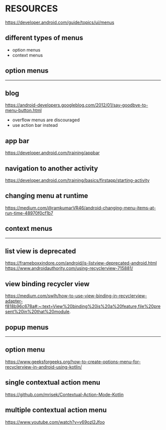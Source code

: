 # RESOURCES
https://developer.android.com/guide/topics/ui/menus
## different types of menus
* option menus
* context menus

## option menus
-----------------------------------
## blog
https://android-developers.googleblog.com/2012/01/say-goodbye-to-menu-button.html

* overflow menus are discouraged
* use action bar instead

## app bar
https://developer.android.com/training/appbar


## navigation to another activity
https://developer.android.com/training/basics/firstapp/starting-activity

## changing menu at runtime
https://medium.com/@ramkumarVR46/android-changing-menu-items-at-run-time-48970f0cf1b7
## context menus
-----------------------------
## list view is deprecated
https://frameboxxindore.com/android/is-listview-deprecated-android.html
https://www.androidauthority.com/using-recyclerview-715881/

## view binding recycler view
https://medium.com/swlh/how-to-use-view-binding-in-recyclerview-adapter-f818b96c678a#:~:text=View%20binding%20is%20a%20feature,file%20present%20in%20that%20module.

## popup menus
-----------------------------------
## option menu
https://www.geeksforgeeks.org/how-to-create-options-menu-for-recyclerview-in-android-using-kotlin/

## single contextual action menu
https://github.com/mrisek/Contextual-Action-Mode-Kotlin

## multiple contextual action menu
https://www.youtube.com/watch?v=v69ozl2Jfoo

